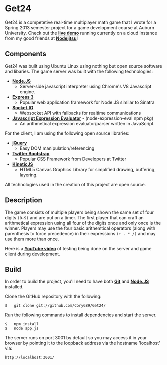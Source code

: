 # Get24

Get24 is a competetive real-time multiplayer math game that I wrote for a 
Spring 2013 semester project for a game development course at Auburn University. 
Check out the [**live demo**][1] running currently on a cloud instance from my
good friends at [**Nodejitsu**][2]!

## Components

Get24 was built using Ubuntu Linux using nothing but open source software and 
libaries. The game server was built with the following technologies:

* [**Node.JS**][3]
    - Server-side javascript interpreter using Chrome's V8 Javascript engine.
* [**Express 3**][4]
    - Popular web application framework for Node.JS similar to Sinatra
* [**Socket.IO**][5]
    - Websocket API with fallbacks for realtime communications
* [**Javascript Expression Evaluator**][6] - (node-expression-eval npm pkg)
    - An arithmetical expression evaluator/parser written in JavaScript.

For the client, I am using the following open source libraries:

* [**jQuery**][7]
    - Easy DOM manipulation/referencing
* [**Twitter Bootstrap**][8]
    - Popular CSS Framework from Developers at Twitter
* [**KineticJS**][9]
    - HTML5 Canvas Graphics Library for simplified drawing, buffering, layering.

All technologies used in the creation of this project are open source.

## Description

The game consists of multiple players being shown the same set of four digits
`(0-9)` and are put on a timer. The first player that can craft an arithmetical
expression using all four of the digits once and only once is the winner.
Players may use the four basic arithemtical operators (along with parenthesis
to force precedence) in their expressions `(+ - * /)` and may use them more
than once.

Here is a [**YouTube video**][10] of testing being done on the server and game
client during development.

## Build

In order to build the project, you'll need to have both [**Git**][11] and 
[**Node.JS**][3] installed.

Clone the GitHub repository with the following:

    $   git clone git://github.com/CoryG89/Get24/

Run the following commands to install dependencies and start the server.

    $   npm install
    $   node app.js

The server runs on port 3001 by default so you may access it in your browser by
pointing it to the loopback address via the hostname 'localhost' via:
    
	http://localhost:3001/

[1]: http://get24.jit.su/
[2]: http://nodejitsu.com/
[3]: http://nodejs.org/
[4]: http://expressjs.com/
[5]: http://socket.io/
[6]: http://silentmatt.com/javascript-expression-evaluator/
[7]: http://jquery.com/
[8]: http://twitter.github.com/bootstrap/
[9]: http://kineticjs.com/
[10]: http://youtu.be/gwTesvqwFWo
[11]: http://git-scm.org